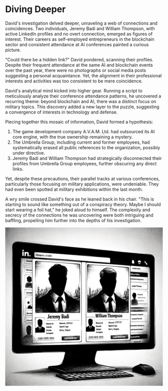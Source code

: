 # Diving Deeper

David's investigation delved deeper, unraveling a web of connections and coincidences. Two individuals, Jeremy Badi and William Thompson, with active LinkedIn profiles and no overt connection, emerged as figures of interest. Their careers as self-employed entrepreneurs in the blockchain sector and consistent attendance at AI conferences painted a curious picture.

"Could there be a hidden link?" David pondered, scanning their profiles. Despite their frequent attendance at the same AI and blockchain events over the past year, there were no photographs or social media posts suggesting a personal acquaintance. Yet, the alignment in their professional interests and activities was too consistent to be mere coincidence.

David's analytical mind kicked into higher gear. Running a script to meticulously analyze their conference attendance patterns, he uncovered a recurring theme: beyond blockchain and AI, there was a distinct focus on military topics. This discovery added a new layer to the puzzle, suggesting a convergence of interests in technology and defense.

Piecing together this mosaic of information, David formed a hypothesis:

1. The game development company A.V.A.M. Ltd. had outsourced its AI core engine, with the true ownership remaining a mystery.
2. The Umbrella Group, including current and former employees, had systematically erased all public references to the organization, possibly under directive.
3. Jeremy Badi and William Thompson had strategically disconnected their profiles from Umbrella Group employees, further obscuring any direct links.

Yet, despite these precautions, their parallel tracks at various conferences, particularly those focusing on military applications, were undeniable. They had even been spotted at military exhibitions within the last month.

A wry smile crossed David's face as he leaned back in his chair. "This is starting to sound like something out of a conspiracy theory. Maybe I should start wearing a foil hat," he joked aloud to himself. The complexity and secrecy of the connections he was uncovering were both intriguing and baffling, propelling him further into the depths of his investigation.

![Screen of the profiles on LinkedIn](./images/13.profiles.png "The profiles")
